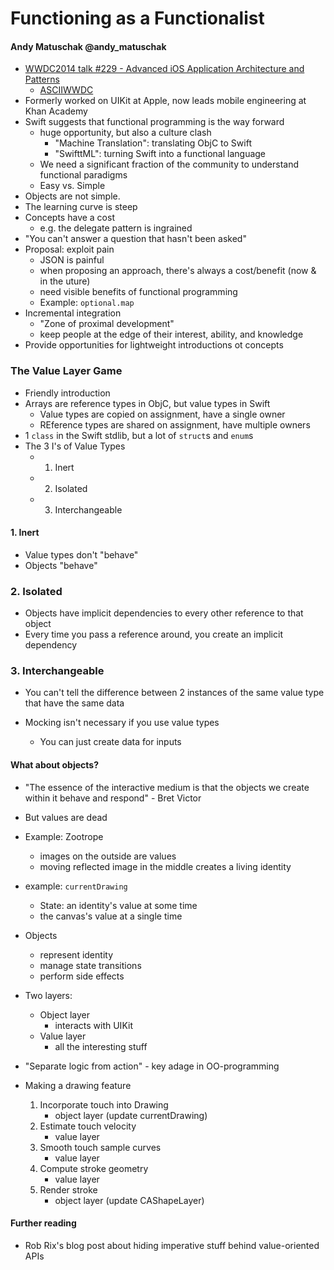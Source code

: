# Functioning as a Functionalist
#### Andy Matuschak @andy_matuschak

- [WWDC2014 talk #229 - Advanced iOS Application Architecture and Patterns](https://developer.apple.com/videos/wwdc/2014/)
    - [ASCIIWWDC](http://asciiwwdc.com/2014/sessions/229)
- Formerly worked on UIKit at Apple, now leads mobile engineering at Khan Academy
- Swift suggests that functional programming is the way forward
    - huge opportunity, but also a culture clash
        - "Machine Translation": translating ObjC to Swift
        - "SwifttML": turning Swift into a functional language
    - We need a significant fraction of the community to understand functional paradigms
    - Easy vs. Simple
- Objects are not simple.
- The learning curve is steep
- Concepts have a cost
    - e.g. the delegate pattern is ingrained
- "You can't answer a question that hasn't been asked"
- Proposal: exploit pain
    - JSON is painful
    - when proposing an approach, there's always a cost/benefit (now & in the uture)
    - need visible benefits of functional programming
    - Example: `optional.map`
- Incremental integration
    - "Zone of proximal development"
    - keep people at the edge of their interest, ability, and knowledge
- Provide opportunities for lightweight introductions ot concepts

### The Value Layer Game
- Friendly introduction
- Arrays are reference types in ObjC, but value types in Swift
    - Value types are copied on assignment, have a single owner
    - REference types are shared on assignment, have multiple owners
- 1 `class` in the Swift stdlib, but a lot of `struct`s and `enum`s
- The 3 I's of Value Types
    + 1. Inert
    + 2. Isolated
    + 3. Interchangeable

#### 1. Inert
- Value types don't "behave"
- Objects "behave"

### 2. Isolated
- Objects have implicit dependencies to every other reference to that object
- Every time you pass a reference around, you create an implicit dependency

### 3. Interchangeable
- You can't tell the difference between 2 instances of the same value type that have the same data

- Mocking isn't necessary if you use value types
    - You can just create data for inputs

#### What about objects?
- "The essence of the interactive medium is that the objects we create within it behave and respond" - Bret Victor
- But values are dead
- Example: Zootrope
    - images on the outside are values
    - moving reflected image in the middle creates a living identity
- example: `currentDrawing`
    - State: an identity's value at some time
    - the canvas's value at a single time
- Objects
    + represent identity
    + manage state transitions
    + perform side effects
- Two layers:
    + Object layer
        * interacts with UIKit
    + Value layer
        * all the interesting stuff
- "Separate logic from action" - key adage in OO-programming

- Making a drawing feature
    1. Incorporate touch into Drawing
        - object layer (update currentDrawing)
    2. Estimate touch velocity
        - value layer
    3. Smooth touch sample curves
        - value layer
    4. Compute stroke geometry
        - value layer
    5. Render stroke
        - object layer (update CAShapeLayer)

#### Further reading
- Rob Rix's blog post about hiding imperative stuff behind value-oriented APIs

